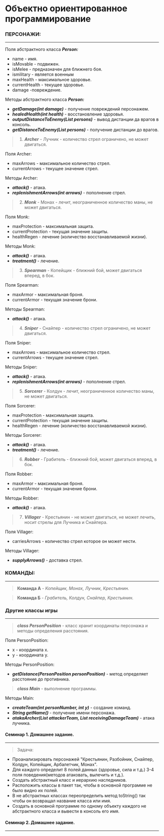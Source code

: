 
# Объектно ориентированное программирование

### ПЕРСОНАЖИ:
***
Поля абстрактного класса _**Person:**_
* name             - имя.
* isMovable        - подвижен.
* isMelee          - предназначен для ближнего боя.
* ismilitary       - является военным
* maxHealth        - максимальное здоровье.
* currentHealth    - текущее здоровье.
* damage            -повреждение.

Методы абстрактного класса _**Person:**_
* _**getDamage(int damage)**_ - получение повреждений персонажем.
* _**healedHealth(int health)**_ - восстановление здоровья.
* _**outputDistanceToEnemy(List<Person> persons)**_ - вывод дистанции да врагов в консоль.
* _**getDistanceToEnemy(List<Person> persons)**_ - получение дистанции до врагов.

>1. _**Archer**_ - Лучник - количество стрел ограничено, не может двигаться.

Поля Archer:
* maxArrows        - максимальное количество стрел.
* currentArrows    - текущее значение стрел.

Методы Archer:
* _**attack()**_ - атака.
* _**replenishmentArrows(int arrows)**_ - пополнение стрел.

>2. _**Monk**_ - Монах - лечит, неограниченное количество маны, не может двигаться.

Поля Monk:
* maxProtection    - максимальная защита.
* currentProtection - текущая значение защиты.
* healthRegen - лечение (количество восстанавливаемой жизни).

Методы Monk:
* _**attack()**_ - атака.
* _**treatment()**_ - лечение.

>3. _**Spearman**_ - Копейщик - ближний бой, может двигаться вперед, в бок.

Поля Spearman:
* maxArmor         - максимальная броня.
* currentArmor     - текущая значение брони.

Методы Spearman:
* _**attack()**_ - атака.

>4. _**Sniper**_ - Снайпер - количество стрел ограничено, не может двигаться.

Поля Sniper:
* maxArrows        - максимальное количество стрел.
* currentArrows    - текущее значение стрел.

Методы Sniper:
* _**attack()**_ - атака.
* _**replenishmentArrows(int arrows)**_ - пополнение стрел.

>5. _**Sorcerer**_ - Колдун - лечит, неограниченное количество маны, не может двигаться.

Поля Sorcerer:
* maxProtection    - максимальная защита.
* currentProtection - текущая значение защиты.
* healthRegen - лечение (количество восстанавливаемой жизни).

Методы Sorcerer:
* _**attack()**_ - атака.
* _**treatment()**_ - лечение.

>6. _**Robber**_ - Грабитель - ближний бой, может двигаться вперед, в бок.

Поля Robber:
* maxArmor         - максимальная броня.
* currentArmor     - текущая значение брони.

Методы Robber:
* _**attack()**_ - атака.

>7. _**Villager**_ - Крестьянин - не может двигаться, не может лечить, носит стрелы для Лучника и Снайпера.

Поля Villager:
* carriesArrows     - количество стрел которое он может нести.

Методы Villager:
* _**supplyArrows()**_ - доставка стрел.

### КОМАНДЫ:
***

>**Команда А** - _Копейщик, Монах, Лучник, Крестьянин._

>**Команда Б** - _Грабитель, Колдун, Снайпер, Крестьянин._

### Другие классы игры
***
> _**class PersonPosition**_ - класс хранит координаты персонажа и методы определения расстояния.

Поля PersonPosition:

* x - координата x.
* y - координата y.

Методы PersonPosition:

* _**getDistance(PersonPosition personPosition)**_ - метод определяет расстояние до противника.

> _**class Main**_ - выполнение программы.

Методы Main:
* _**createTeam(int personNumber, int y)**_ - создание команд.
* _**String getName()**_ - получение имени персонажа.
* _**atakaArcher(List<Person> attackerTeam, List<Person> receivingDamageTeam)**_ - атака лучника.


#### Семинар 1. Домашнее задание.
***
>Задача:
* Проанализировать персонажей "Крестьянин, Разбойник, Снайпер, Колдун, Копейщик, Арбалетчик, Монах".
* Для каждого определит 8 полей данных (здоровье, сила и т.д.) 3-4 поля поведения(методов атаковать, вылечить и т.д.).
* Создать абстрактный класс и иерархию наследников.
* Расположить классы в пакет так, чтобы в основной программе не было видно их полей.
* В не абстрактных классах переопределить метод toString() так чтобы он возвращал название класса или имя.
* Создать в основной программе по одному объекту каждого не абстрактного класса и вывести в консоль его имя.

#### Семинар 2. Домашнее задание.
***


